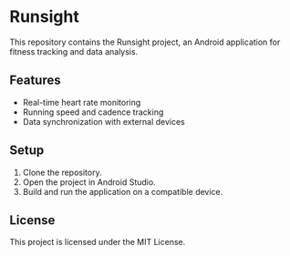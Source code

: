 # Runsight

This repository contains the Runsight project, an Android application for fitness tracking and data analysis.

## Features
- Real-time heart rate monitoring
- Running speed and cadence tracking
- Data synchronization with external devices

## Setup
1. Clone the repository.
2. Open the project in Android Studio.
3. Build and run the application on a compatible device.

## License
This project is licensed under the MIT License.